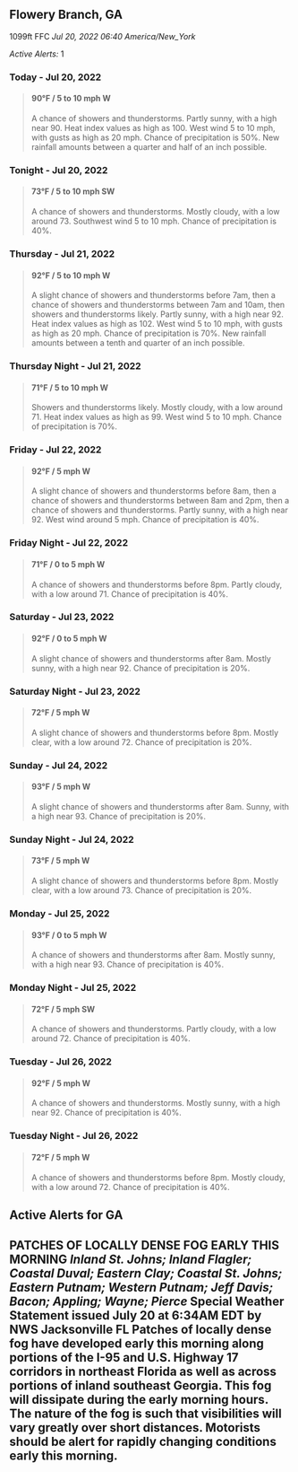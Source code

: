 ## Flowery Branch, GA
1099ft
FFC
*Jul 20, 2022 06:40 America/New_York*

*Active Alerts:* 1
### Today - Jul 20, 2022
> #### **90&deg;F** / 5 to 10 mph W
> A chance of showers and thunderstorms. Partly sunny, with a high near 90. Heat index values as high as 100. West wind 5 to 10 mph, with gusts as high as 20 mph. Chance of precipitation is 50%. New rainfall amounts between a quarter and half of an inch possible.

### Tonight - Jul 20, 2022
> #### **73&deg;F** / 5 to 10 mph SW
> A chance of showers and thunderstorms. Mostly cloudy, with a low around 73. Southwest wind 5 to 10 mph. Chance of precipitation is 40%.

### Thursday - Jul 21, 2022
> #### **92&deg;F** / 5 to 10 mph W
> A slight chance of showers and thunderstorms before 7am, then a chance of showers and thunderstorms between 7am and 10am, then showers and thunderstorms likely. Partly sunny, with a high near 92. Heat index values as high as 102. West wind 5 to 10 mph, with gusts as high as 20 mph. Chance of precipitation is 70%. New rainfall amounts between a tenth and quarter of an inch possible.

### Thursday Night - Jul 21, 2022
> #### **71&deg;F** / 5 to 10 mph W
> Showers and thunderstorms likely. Mostly cloudy, with a low around 71. Heat index values as high as 99. West wind 5 to 10 mph. Chance of precipitation is 70%.

### Friday - Jul 22, 2022
> #### **92&deg;F** / 5 mph W
> A slight chance of showers and thunderstorms before 8am, then a chance of showers and thunderstorms between 8am and 2pm, then a chance of showers and thunderstorms. Partly sunny, with a high near 92. West wind around 5 mph. Chance of precipitation is 40%.

### Friday Night - Jul 22, 2022
> #### **71&deg;F** / 0 to 5 mph W
> A chance of showers and thunderstorms before 8pm. Partly cloudy, with a low around 71. Chance of precipitation is 40%.

### Saturday - Jul 23, 2022
> #### **92&deg;F** / 0 to 5 mph W
> A slight chance of showers and thunderstorms after 8am. Mostly sunny, with a high near 92. Chance of precipitation is 20%.

### Saturday Night - Jul 23, 2022
> #### **72&deg;F** / 5 mph W
> A slight chance of showers and thunderstorms before 8pm. Mostly clear, with a low around 72. Chance of precipitation is 20%.

### Sunday - Jul 24, 2022
> #### **93&deg;F** / 5 mph W
> A slight chance of showers and thunderstorms after 8am. Sunny, with a high near 93. Chance of precipitation is 20%.

### Sunday Night - Jul 24, 2022
> #### **73&deg;F** / 5 mph W
> A slight chance of showers and thunderstorms before 8pm. Mostly clear, with a low around 73. Chance of precipitation is 20%.

### Monday - Jul 25, 2022
> #### **93&deg;F** / 0 to 5 mph W
> A chance of showers and thunderstorms after 8am. Mostly sunny, with a high near 93. Chance of precipitation is 40%.

### Monday Night - Jul 25, 2022
> #### **72&deg;F** / 5 mph SW
> A chance of showers and thunderstorms. Partly cloudy, with a low around 72. Chance of precipitation is 40%.

### Tuesday - Jul 26, 2022
> #### **92&deg;F** / 5 mph W
> A chance of showers and thunderstorms. Mostly sunny, with a high near 92. Chance of precipitation is 40%.

### Tuesday Night - Jul 26, 2022
> #### **72&deg;F** / 5 mph W
> A chance of showers and thunderstorms before 8pm. Mostly cloudy, with a low around 72. Chance of precipitation is 40%.

## Active Alerts for GA

**PATCHES OF LOCALLY DENSE FOG EARLY THIS MORNING**
*Inland St. Johns; Inland Flagler; Coastal Duval; Eastern Clay; Coastal St. Johns; Eastern Putnam; Western Putnam; Jeff Davis; Bacon; Appling; Wayne; Pierce*
Special Weather Statement issued July 20 at 6:34AM EDT by NWS Jacksonville FL
Patches of locally dense fog have developed early this morning
along portions of the I-95 and U.S. Highway 17 corridors in
northeast Florida as well as across portions of inland southeast
Georgia. This fog will dissipate during the early morning hours.
The nature of the fog is such that visibilities will vary greatly
over short distances. Motorists should be alert for rapidly
changing conditions early this morning.
---

